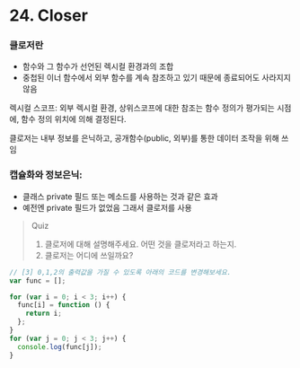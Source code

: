 # 24. Closer

### 클로저란

- 함수와 그 함수가 선언된 렉시컬 환경과의 조합
- 중첩된 이너 함수에서 외부 함수를 계속 참조하고 있기 때문에 종료되어도 사라지지 않음

렉시컬 스코프:
외부 렉시컬 환경, 상위스코프에 대한 참조는 함수 정의가 평가되는 시점에, 함수 정의 위치에 의해 결정된다.

클로저는 내부 정보를 은닉하고, 공개함수(public, 외부)를 통한 데이터 조작을 위해 쓰임

### 캡슐화와 정보은닉:

- 클래스 private 필드 또는 메소드를 사용하는 것과 같은 효과
- 예전엔 private 필드가 없었음 그래서 클로저를 사용

> Quiz
>
> 1. 클로저에 대해 설명해주세요. 어떤 것을 클로저라고 하는지.
> 2. 클로저는 어디에 쓰일까요?

```javascript
// [3] 0,1,2의 출력값을 가질 수 있도록 아래의 코드를 변경해보세요.
var func = [];

for (var i = 0; i < 3; i++) {
  func[i] = function () {
    return i;
  };
}
for (var j = 0; j < 3; j++) {
  console.log(func[j]);
}
```

#
